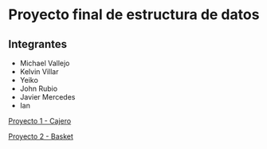 # Proyecto final de estructura de datos

## Integrantes

- Michael Vallejo
- Kelvin Villar
- Yeiko
- John Rubio
- Javier Mercedes
- Ian

[Proyecto 1 - Cajero](./cajero/readme.md)

[Proyecto 2 - Basket](./basket/readme.md)